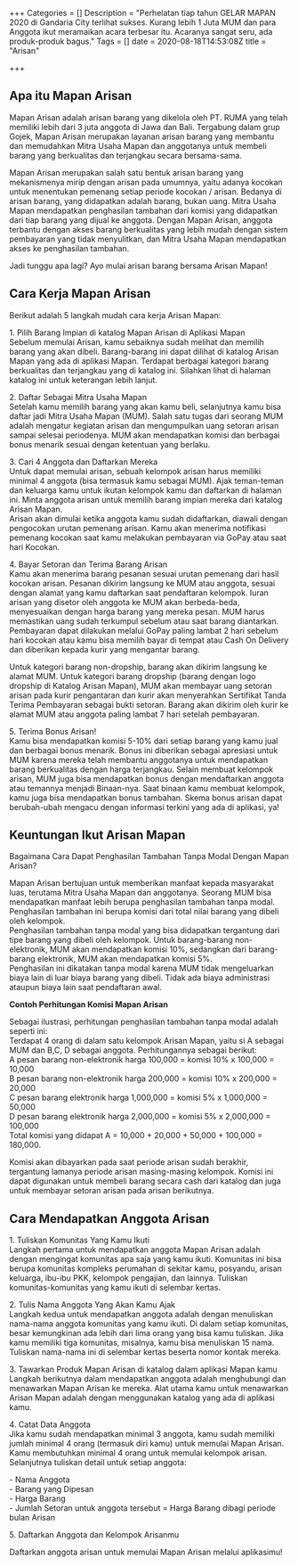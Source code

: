 +++
Categories = []
Description = "Perhelatan tiap tahun GELAR MAPAN 2020 di Gandaria City terlihat sukses. Kurang lebih 1 Juta MUM dan para Anggota ikut meramaikan acara terbesar itu. Acaranya sangat seru, ada produk-produk bagus."
Tags = []
date = 2020-08-18T14:53:08Z
title = "Arisan"

+++
## Apa itu Mapan Arisan

Mapan Arisan adalah arisan barang yang dikelola oleh PT. RUMA yang telah memiliki lebih dari 3 juta anggota di Jawa dan Bali. Tergabung dalam grup Gojek, Mapan Arisan merupakan layanan arisan barang yang membantu dan memudahkan Mitra Usaha Mapan dan anggotanya untuk membeli barang yang berkualitas dan terjangkau secara bersama-sama.

Mapan Arisan merupakan salah satu bentuk arisan barang yang mekanismenya mirip dengan arisan pada umumnya, yaitu adanya kocokan untuk menentukan pemenang setiap periode kocokan / arisan. Bedanya di arisan barang, yang didapatkan adalah barang, bukan uang. Mitra Usaha Mapan mendapatkan penghasilan tambahan dari komisi yang didapatkan dari tiap barang yang dijual ke anggota. Dengan Mapan Arisan, anggota terbantu dengan akses barang berkualitas yang lebih mudah dengan sistem pembayaran yang tidak menyulitkan, dan Mitra Usaha Mapan mendapatkan akses ke penghasilan tambahan.

Jadi tunggu apa lagi? Ayo mulai arisan barang bersama Arisan Mapan!

## Cara Kerja Mapan Arisan

Berikut adalah 5 langkah mudah cara kerja Arisan Mapan:

1\. Pilih Barang Impian di katalog Mapan Arisan di Aplikasi Mapan  
Sebelum memulai Arisan, kamu sebaiknya sudah melihat dan memilih barang yang akan dibeli. Barang-barang ini dapat dilihat di katalog Arisan Mapan yang ada di aplikasi Mapan. Terdapat berbagai kategori barang berkualitas dan terjangkau yang di katalog ini. Silahkan lihat di halaman katalog ini untuk keterangan lebih lanjut.

2\. Daftar Sebagai Mitra Usaha Mapan  
Setelah kamu memilih barang yang akan kamu beli, selanjutnya kamu bisa daftar jadi Mitra Usaha Mapan (MUM). Salah satu tugas dari seorang MUM adalah mengatur kegiatan arisan dan mengumpulkan uang setoran arisan sampai selesai periodenya. MUM akan mendapatkan komisi dan berbagai bonus menarik sesuai dengan ketentuan yang berlaku.

3\. Cari 4 Anggota dan Daftarkan Mereka  
Untuk dapat memulai arisan, sebuah kelompok arisan harus memiliki minimal 4 anggota (bisa termasuk kamu sebagai MUM). Ajak teman-teman dan keluarga kamu untuk ikutan kelompok kamu dan daftarkan di halaman ini. Minta anggota arisan untuk memilih barang impian mereka dari katalog Arisan Mapan.  
Arisan akan dimulai ketika anggota kamu sudah didaftarkan, diawali dengan pengocokan urutan pemenang arisan. Kamu akan menerima notifikasi pemenang kocokan saat kamu melakukan pembayaran via GoPay atau saat hari Kocokan.

4\. Bayar Setoran dan Terima Barang Arisan  
Kamu akan menerima barang pesanan sesuai urutan pemenang dari hasil kocokan arisan. Pesanan dikirim langsung ke MUM atau anggota, sesuai dengan alamat yang kamu daftarkan saat pendaftaran kelompok. Iuran arisan yang disetor oleh anggota ke MUM akan berbeda-beda, menyesuaikan dengan harga barang yang mereka pesan. MUM harus memastikan uang sudah terkumpul sebelum atau saat barang diantarkan. Pembayaran dapat dilakukan melalui GoPay paling lambat 2 hari sebelum hari kocokan atau kamu bisa memilih bayar di tempat atau Cash On Delivery dan diberikan kepada kurir yang mengantar barang.

Untuk kategori barang non-dropship, barang akan dikirim langsung ke alamat MUM. Untuk kategori barang dropship (barang dengan logo dropship di Katalog Arisan Mapan), MUM akan membayar uang setoran arisan pada kurir pengantaran dan kurir akan menyerahkan Sertifikat Tanda Terima Pembayaran sebagai bukti setoran. Barang akan dikirim oleh kurir ke alamat MUM atau anggota paling lambat 7 hari setelah pembayaran.

5\. Terima Bonus Arisan!  
Kamu bisa mendapatkan komisi 5-10% dari setiap barang yang kamu jual dan berbagai bonus menarik. Bonus ini diberikan sebagai apresiasi untuk MUM karena mereka telah membantu anggotanya untuk mendapatkan barang berkualitas dengan harga terjangkau. Selain membuat kelompok arisan, MUM juga bisa mendapatkan bonus dengan mendaftarkan anggota atau temannya menjadi Binaan-nya. Saat binaan kamu membuat kelompok, kamu juga bisa mendapatkan bonus tambahan. Skema bonus arisan dapat berubah-ubah mengacu dengan informasi terkini yang ada di aplikasi, ya!

## Keuntungan Ikut Arisan Mapan

Bagaimana Cara Dapat Penghasilan Tambahan Tanpa Modal Dengan Mapan Arisan?

Mapan Arisan bertujuan untuk memberikan manfaat kepada masyarakat luas, terutama Mitra Usaha Mapan dan anggotanya. Seorang MUM bisa mendapatkan manfaat lebih berupa penghasilan tambahan tanpa modal. Penghasilan tambahan ini berupa komisi dari total nilai barang yang dibeli oleh kelompok.  
Penghasilan tambahan tanpa modal yang bisa didapatkan tergantung dari tipe barang yang dibeli oleh kelompok. Untuk barang-barang non-elektronik, MUM akan mendapatkan komisi 10%, sedangkan dari barang-barang elektronik, MUM akan mendapatkan komisi 5%.  
Penghasilan ini dikatakan tanpa modal karena MUM tidak mengeluarkan biaya lain di luar biaya barang yang dibeli. Tidak ada biaya administrasi ataupun biaya lain saat pendaftaran awal.

**Contoh Perhitungan Komisi Mapan Arisan**

Sebagai ilustrasi, perhitungan penghasilan tambahan tanpa modal adalah seperti ini:  
Terdapat 4 orang di dalam satu kelompok Arisan Mapan, yaitu si A sebagai MUM dan B,C, D sebagai anggota. Perhitungannya sebagai berikut:  
A pesan barang non-elektronik harga 100,000 = komisi 10% x 100,000 = 10,000  
B pesan barang non-elektronik harga 200,000 = komisi 10% x 200,000 = 20,000  
C pesan barang elektronik harga 1,000,000 = komisi 5% x 1,000,000 = 50,000  
D pesan barang elektronik harga 2,000,000 = komisi 5% x 2,000,000 = 100,000  
Total komisi yang didapat A = 10,000 + 20,000 + 50,000 + 100,000 = 180,000.

Komisi akan dibayarkan pada saat periode arisan sudah berakhir, tergantung lamanya periode arisan masing-masing kelompok. Komisi ini dapat digunakan untuk membeli barang secara cash dari katalog dan juga untuk membayar setoran arisan pada arisan berikutnya.

## Cara Mendapatkan Anggota Arisan

1\. Tuliskan Komunitas Yang Kamu Ikuti  
Langkah pertama untuk mendapatkan anggota Mapan Arisan adalah dengan mengingat komunitas apa saja yang kamu ikuti. Komunitas ini bisa berupa komunitas kompleks perumahan di sekitar kamu, posyandu, arisan keluarga, ibu-ibu PKK, kelompok pengajian, dan lainnya. Tuliskan komunitas-komunitas yang kamu ikuti di selembar kertas.  
  
2\. Tulis Nama Anggota Yang Akan Kamu Ajak  
Langkah kedua untuk mendapatkan anggota adalah dengan menuliskan nama-nama anggota komunitas yang kamu ikuti. Di dalam setiap komunitas, besar kemungkinan ada lebih dari lima orang yang bisa kamu tuliskan. Jika kamu memiliki tiga komunitas, misalnya, kamu bisa menuliskan 15 nama. Tuliskan nama-nama ini di selembar kertas beserta nomor kontak mereka.  
  
3\. Tawarkan Produk Mapan Arisan di katalog dalam aplikasi Mapan kamu  
Langkah berikutnya dalam mendapatkan anggota adalah menghubungi dan menawarkan Mapan Arisan ke mereka. Alat utama kamu untuk menawarkan Arisan Mapan adalah dengan menggunakan katalog yang ada di aplikasi kamu.  
  
4\. Catat Data Anggota  
Jika kamu sudah mendapatkan minimal 3 anggota, kamu sudah memiliki jumlah minimal 4 orang (termasuk diri kamu) untuk memulai Mapan Arisan. Kamu membutuhkan minimal 4 orang untuk memulai kelompok arisan. Selanjutnya tuliskan detail untuk setiap anggota:  
  
\- Nama Anggota  
\- Barang yang Dipesan  
\- Harga Barang  
\- Jumlah Setoran untuk anggota tersebut = Harga Barang dibagi periode bulan Arisan  
  
5\. Daftarkan Anggota dan Kelompok Arisanmu  
  
Daftarkan anggota arisan untuk memulai Mapan Arisan melalui aplikasimu!